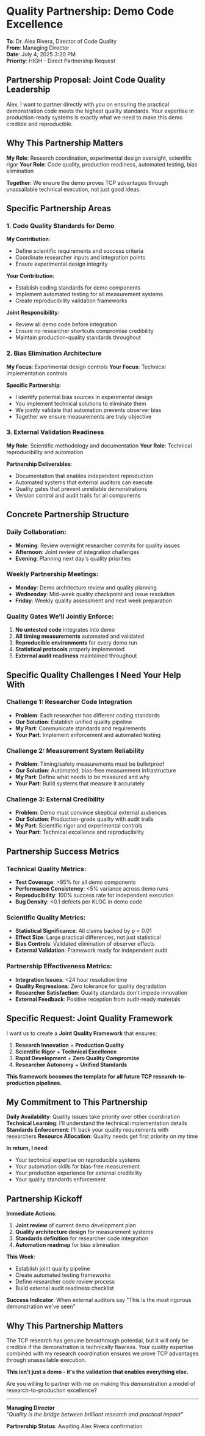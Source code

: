 # Quality Partnership: Demo Code Excellence

**To**: Dr. Alex Rivera, Director of Code Quality  
**From**: Managing Director  
**Date**: July 4, 2025 3:20 PM  
**Priority**: HIGH - Direct Partnership Request

## Partnership Proposal: Joint Code Quality Leadership

Alex, I want to partner directly with you on ensuring the practical demonstration code meets the highest quality standards. Your expertise in production-ready systems is exactly what we need to make this demo credible and reproducible.

## Why This Partnership Matters

**My Role**: Research coordination, experimental design oversight, scientific rigor
**Your Role**: Code quality, production readiness, automated testing, bias elimination

**Together**: We ensure the demo proves TCP advantages through unassailable technical execution, not just good ideas.

## Specific Partnership Areas

### 1. **Code Quality Standards for Demo**

**My Contribution**:
- Define scientific requirements and success criteria
- Coordinate researcher inputs and integration points
- Ensure experimental design integrity

**Your Contribution**:
- Establish coding standards for demo components
- Implement automated testing for all measurement systems
- Create reproducibility validation frameworks

**Joint Responsibility**:
- Review all demo code before integration
- Ensure no researcher shortcuts compromise credibility
- Maintain production-quality standards throughout

### 2. **Bias Elimination Architecture**

**My Focus**: Experimental design controls
**Your Focus**: Technical implementation controls

**Specific Partnership**:
- I identify potential bias sources in experimental design
- You implement technical solutions to eliminate them
- We jointly validate that automation prevents observer bias
- Together we ensure measurements are truly objective

### 3. **External Validation Readiness**

**My Role**: Scientific methodology and documentation
**Your Role**: Technical reproducibility and automation

**Partnership Deliverables**:
- Documentation that enables independent reproduction
- Automated systems that external auditors can execute
- Quality gates that prevent unreliable demonstrations
- Version control and audit trails for all components

## Concrete Partnership Structure

### **Daily Collaboration**:
- **Morning**: Review overnight researcher commits for quality issues
- **Afternoon**: Joint review of integration challenges
- **Evening**: Planning next day's quality priorities

### **Weekly Partnership Meetings**:
- **Monday**: Demo architecture review and quality planning
- **Wednesday**: Mid-week quality checkpoint and issue resolution
- **Friday**: Weekly quality assessment and next week preparation

### **Quality Gates We'll Jointly Enforce**:
1. **No untested code** integrates into demo
2. **All timing measurements** automated and validated
3. **Reproducible environments** for every demo run
4. **Statistical protocols** properly implemented
5. **External audit readiness** maintained throughout

## Specific Quality Challenges I Need Your Help With

### **Challenge 1: Researcher Code Integration**
- **Problem**: Each researcher has different coding standards
- **Our Solution**: Establish unified quality pipeline
- **My Part**: Communicate standards and requirements
- **Your Part**: Implement enforcement and automated testing

### **Challenge 2: Measurement System Reliability** 
- **Problem**: Timing/safety measurements must be bulletproof
- **Our Solution**: Automated, bias-free measurement infrastructure
- **My Part**: Define what needs to be measured and why
- **Your Part**: Build systems that measure it accurately

### **Challenge 3: External Credibility**
- **Problem**: Demo must convince skeptical external audiences
- **Our Solution**: Production-grade quality with audit trails
- **My Part**: Scientific rigor and experimental controls
- **Your Part**: Technical excellence and reproducibility

## Partnership Success Metrics

### **Technical Quality Metrics**:
- **Test Coverage**: >95% for all demo components
- **Performance Consistency**: <5% variance across demo runs
- **Reproducibility**: 100% success rate for independent execution
- **Bug Density**: <0.1 defects per KLOC in demo code

### **Scientific Quality Metrics**:
- **Statistical Significance**: All claims backed by p < 0.01
- **Effect Size**: Large practical differences, not just statistical
- **Bias Controls**: Validated elimination of observer effects
- **External Validation**: Framework ready for independent audit

### **Partnership Effectiveness Metrics**:
- **Integration Issues**: <24 hour resolution time
- **Quality Regressions**: Zero tolerance for quality degradation
- **Researcher Satisfaction**: Quality standards don't impede innovation
- **External Feedback**: Positive reception from audit-ready materials

## Specific Request: Joint Quality Framework

I want us to create a **Joint Quality Framework** that ensures:

1. **Research Innovation** + **Production Quality**
2. **Scientific Rigor** + **Technical Excellence**  
3. **Rapid Development** + **Zero Quality Compromise**
4. **Researcher Autonomy** + **Unified Standards**

**This framework becomes the template for all future TCP research-to-production pipelines.**

## My Commitment to This Partnership

**Daily Availability**: Quality issues take priority over other coordination
**Technical Learning**: I'll understand the technical implementation details
**Standards Enforcement**: I'll back your quality requirements with researchers
**Resource Allocation**: Quality needs get first priority on my time

**In return, I need**:
- Your technical expertise on reproducible systems
- Your automation skills for bias-free measurement
- Your production experience for external credibility
- Your quality standards enforcement

## Partnership Kickoff

**Immediate Actions**:
1. **Joint review** of current demo development plan
2. **Quality architecture design** for measurement systems
3. **Standards definition** for researcher code integration
4. **Automation roadmap** for bias elimination

**This Week**:
- Establish joint quality pipeline
- Create automated testing frameworks
- Define researcher code review process
- Build external audit readiness checklist

**Success Indicator**: When external auditors say "This is the most rigorous demonstration we've seen"

## Why This Partnership Matters

The TCP research has genuine breakthrough potential, but it will only be credible if the demonstration is technically flawless. Your quality expertise combined with my research coordination ensures we prove TCP advantages through unassailable execution.

**This isn't just a demo - it's the validation that enables everything else.**

Are you willing to partner with me on making this demonstration a model of research-to-production excellence?

---

**Managing Director**  
*"Quality is the bridge between brilliant research and practical impact"*

**Partnership Status**: Awaiting Alex Rivera confirmation